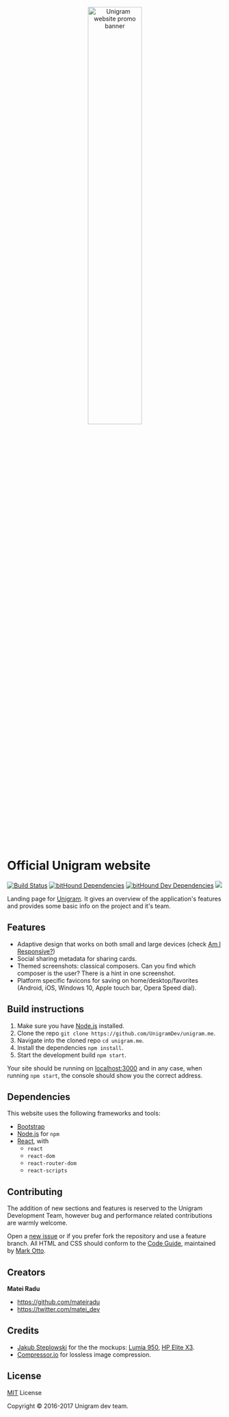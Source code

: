 <p align="center" bgcolor="#0F7DC8"><a href="http://unigram.me"><img src="https://github.com/UnigramDev/unigramdev.github.io/raw/master/img/github/banner.jpg" width="50%" alt="Unigram website promo banner"/></a></p>

# Official Unigram website
[![Build Status](https://travis-ci.org/UnigramDev/unigram.me.svg?branch=v2)](https://travis-ci.org/UnigramDev/unigram.me) [![bitHound Dependencies](https://www.bithound.io/github/UnigramDev/unigram.me/badges/dependencies.svg)](https://www.bithound.io/github/UnigramDev/unigram.me/master/dependencies/npm) [![bitHound Dev Dependencies](https://www.bithound.io/github/UnigramDev/unigram.me/badges/devDependencies.svg)](https://www.bithound.io/github/UnigramDev/unigram.me/master/dependencies/npm) [![](https://img.shields.io/badge/Bootstrap-v4.0.0--alpha.6-yellow.svg?colorB=563d7c)](https://v4-alpha.getbootstrap.com/)

Landing page for [Unigram](https://github.com/UnigramDev/Unigram). It gives an overview of the application's features and provides some basic info on the project and it's team.

## Features
- Adaptive design that works on both small and large devices (check [Am I Responsive?](http://ami.responsivedesign.is/?url=http://unigram.me))
- Social sharing metadata for sharing cards.
- Themed screenshots: classical composers. Can you find which composer is the user? There is a hint in one screenshot.
- Platform specific favicons for saving on home/desktop/favorites (Android, iOS, Windows 10, Apple touch bar, Opera Speed dial).

## Build instructions
1. Make sure you have [Node.js](https://nodejs.org/en/) installed.
2. Clone the repo `git clone https://github.com/UnigramDev/unigram.me`.
3. Navigate into the cloned repo `cd unigram.me`.
4. Install the dependencies `npm install`.
5. Start the development build `npm start`.

Your site should be running on [localhost:3000](http://localhost:3000) and in any case, when running `npm start`, the console should show you the correct address.

## Dependencies
This website uses the following frameworks and tools:

* [Bootstrap](https://v4-alpha.getbootstrap.com/)
* [Node.js](https://nodejs.org/en/) for `npm`
* [React](https://facebook.github.io/react/), with
  * `react`
  * `react-dom`
  * `react-router-dom`
  * `react-scripts`

## Contributing
The addition of new sections and features is reserved to the Unigram Development Team, however bug and performance related contributions are warmly welcome.

Open a [new issue](https://github.com/UnigramDev/unigram.me/issues/new) or if you prefer fork the repository and use a feature branch. All HTML and CSS should conform to the [Code Guide](http://codeguide.co/), maintained by [Mark Otto](https://github.com/mdo).

## Creators
**Matei Radu**

- <https://github.com/mateiradu>
- <https://twitter.com/matei_dev>

## Credits
- [Jakub Steplowski](https://www.behance.net/jakubsteplowski) for the the mockups: [Lumia 950](https://www.behance.net/gallery/34545883/Microsoft-Lumia-950-Flat-Mockup-PSD-(v10)), [HP Elite X3](https://www.behance.net/gallery/38726153/HP-Elite-x3-Mockup-PSD).
- [Compressor.io](https://compressor.io/) for lossless image compression.

## License
[MIT](https://github.com/UnigramDev/unigram.me/blob/master/LICENSE) License

Copyright © 2016-2017 Unigram dev team.